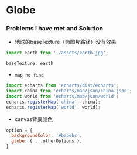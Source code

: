 # Globe

### Problems I have met and Solution

- 地球的baseTexture（为图片路径）没有效果
```js
import earth from './assets/earth.jpg';

baseTexture: earth
```

- `map no find`
```js
import echarts from 'echarts/dist/echarts';
import china from 'echarts/map/json/china.json';
import world from 'echarts/map/json/world';
echarts.registerMap('china', china);
echarts.registerMap('world', world);
```

- canvas背景颜色
```js
option = {
  backgroundColor: '#babebc',
  globe: { ...otherOptions },
}
```
